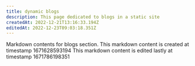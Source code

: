 ```yaml
---
title: dynamic blogs
description: This page dedicated to blogs in a static site
createdAt: 2022-12-21T13:16:33.194Z
editedAt: 2022-12-23T09:03:18.351Z
---
```


Markdown contents for blogs section.
This markdown content is created at timestamp 1671628593194
This markdown content is edited lastly at timestamp 1671786198351
